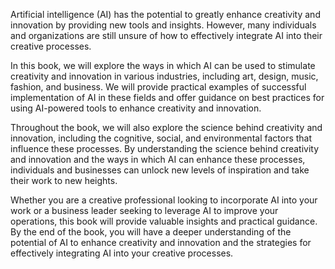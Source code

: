 
Artificial intelligence (AI) has the potential to greatly enhance creativity and innovation by providing new tools and insights. However, many individuals and organizations are still unsure of how to effectively integrate AI into their creative processes.

In this book, we will explore the ways in which AI can be used to stimulate creativity and innovation in various industries, including art, design, music, fashion, and business. We will provide practical examples of successful implementation of AI in these fields and offer guidance on best practices for using AI-powered tools to enhance creativity and innovation.

Throughout the book, we will also explore the science behind creativity and innovation, including the cognitive, social, and environmental factors that influence these processes. By understanding the science behind creativity and innovation and the ways in which AI can enhance these processes, individuals and businesses can unlock new levels of inspiration and take their work to new heights.

Whether you are a creative professional looking to incorporate AI into your work or a business leader seeking to leverage AI to improve your operations, this book will provide valuable insights and practical guidance. By the end of the book, you will have a deeper understanding of the potential of AI to enhance creativity and innovation and the strategies for effectively integrating AI into your creative processes.
